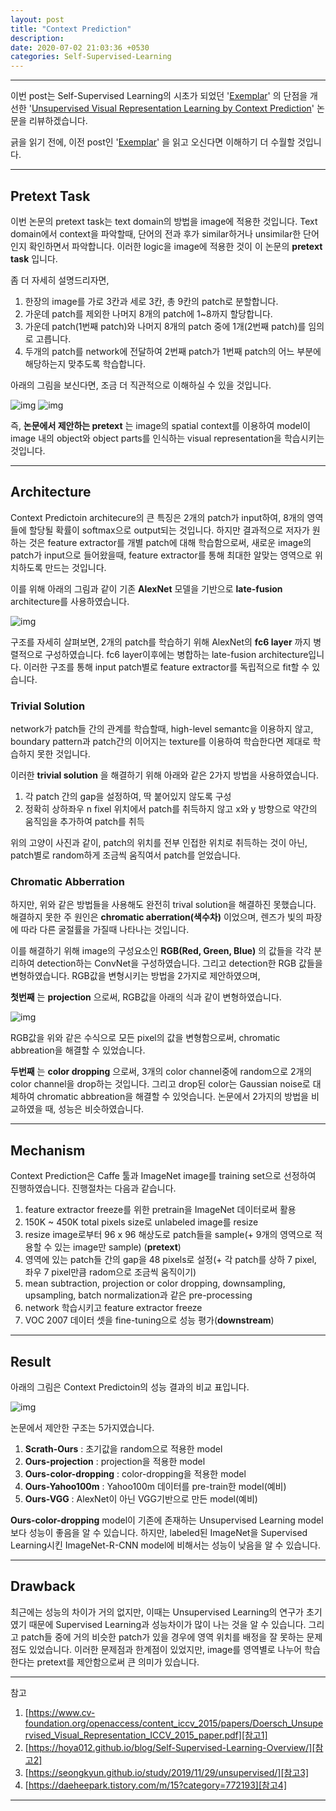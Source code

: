 ```yaml
---
layout: post
title: "Context Prediction"
description:
date: 2020-07-02 21:03:36 +0530
categories: Self-Supervised-Learning
---
```

---

이번 post는 Self-Supervised Learning의 시초가 되었던 '[Exemplar][paper1]' 의 단점을 개선한 '[Unsupervised Visual Representation Learning by Context Prediction][paper2]' 논문을 리뷰하겠습니다.

긁을 읽기 전에, 이전 post인 '[Exemplar][post]' 을 읽고 오신다면 이해하기 더 수월할 것입니다.

---

## Pretext Task

이번 논문의 pretext task는 text domain의 방법을 image에 적용한 것입니다. Text domain에서 context을 파악할때, 단어의 전과 후가 similar하거나 unsimilar한 단어인지 확인하면서 파악합니다. 이러한 logic을 image에 적용한 것이 이 논문의 **pretext task** 입니다.

좀 더 자세히 설명드리자면,
1. 한장의 image를 가로 3칸과 세로 3칸, 총 9칸의 patch로 분할합니다.
1. 가운데 patch를 제외한 나머지 8개의 patch에 1~8까지 할당합니다.
1. 가운데 patch(1번째 patch)와 나머지 8개의 patch 중에 1개(2번째 patch)를 임의로 고릅니다.
1. 두개의 patch를 network에 전달하여 2번째 patch가 1번째 patch의 어느 부분에 해당하는지 맞추도록 학습합니다.

아래의 그림을 보신다면, 조금 더 직관적으로 이해하실 수 있을 것입니다.

![img](https://i.imgur.com/q0hWsgh.png) ![img](https://i.imgur.com/O8QW0Lf.png)

즉, **논문에서 제안하는 pretext** 는 image의 spatial context를 이용하여 model이 image 내의 object와 object parts를 인식하는 visual representation을 학습시키는 것입니다.

---

## Architecture

Context Predictoin architecure의 큰 특징은 2개의 patch가 input하여, 8개의 영역들에 할당될 확률이 softmax으로 output되는 것입니다. 하지만 결과적으로 저자가 원하는 것은 feature extractor를 개별 patch에 대해 학습함으로써, 새로운 image의 patch가 input으로 들어왔을때, feature extractor를 통해 최대한 알맞는 영역으로 위치하도록 만드는 것입니다.

이를 위해 아래의 그림과 같이 기존 **AlexNet** 모델을 기반으로 **late-fusion** architecture를 사용하였습니다.

![img](https://i.imgur.com/iWKi5Bn.png)

구조를 자세히 살펴보면, 2개의 patch를 학습하기 위해 AlexNet의 **fc6 layer** 까지 병렬적으로 구성하였습니다. fc6 layer이후에는 병합하는 late-fusion architecture입니다. 이러한 구조를 통해 input patch별로 feature extractor를 독립적으로 fit할 수 있습니다.

### Trivial Solution

network가 patch들 간의 관계를 학습할때, high-level semantc을 이용하지 않고, boundary pattern과 patch간의 이어지는 texture를 이용하여 학습한다면 제대로 학습하지 못한 것입니다.

이러한 **trivial solution** 을 해결하기 위해 아래와 같은 2가지 방법을 사용하였습니다.
1. 각 patch 간의 gap을 설정하여, 딱 붙어있지 않도록 구성
1. 정확히 상하좌우 n fixel 위치에서 patch를 취득하지 않고 x와 y 방향으로 약간의 움직임을 추가하여 patch를 취득

위의 고양이 사진과 같이, patch의 위치를 전부 인접한 위치로 취득하는 것이 아닌, patch별로 random하게 조금씩 움직여서 patch를 얻었습니다.

### Chromatic Abberration

하지만, 위와 같은 방법들을 사용해도 완전히 trival solution을 해결하진 못했습니다. 해결하지 못한 주 원인은 **chromatic aberration(색수차)** 이었으며, 렌즈가 빛의 파장에 따라 다른 굴절률을 가질때 나타나는 것입니다.

이를 해결하기 위해 image의 구성요소인 **RGB(Red, Green, Blue)** 의 값들을 각각 분리하여 detection하는 ConvNet을 구성하였습니다. 그리고 detection한 RGB 값들을 변형하였습니다. RGB값을 변형시키는 방법을 2가지로 제안하였으며,

**첫번째** 는 **projection** 으로써, RGB값을 아래의 식과 같이 변형하였습니다.

![img](https://i.imgur.com/DC0NzQF.png)

RGB값을 위와 같은 수식으로 모든 pixel의 값을 변형함으로써,  chromatic abbreation을 해결할 수 있었습니다.

**두번째** 는 **color dropping** 으로써, 3개의 color channel중에 random으로 2개의 color channel을 drop하는 것입니다. 그리고 drop된 color는 Gaussian noise로 대체하여 chromatic abbreation을 해결할 수 있엇습니다. 논문에서 2가지의 방법을 비교하였을 때, 성능은 비슷하였습니다.

---

## Mechanism

Context Prediction은 Caffe 툴과 ImageNet image를 training set으로 선정하여 진행하였습니다. 진행절차는 다음과 같습니다.

1. feature extractor freeze를 위한 pretrain을 ImageNet 데이터로써 활용
1. 150K ~ 450K total pixels size로 unlabeled image를 resize
1. resize image로부터 96 x 96 해상도로 patch들을 sample(+ 9개의 영역으로 적용할 수 있는 image만 sample) (**pretext**)
1. 영역에 있는 patch들 간의 gap을 48 pixels로 설정(+ 각 patch를 상하 7 pixel, 좌우 7 pixel만큼 radom으로 조금씩 움직이기)
1. mean subtraction, projection or color dropping, downsampling, upsampling, batch normalization과 같은 pre-processing
1. network 학습시키고 feature extractor freeze
1. VOC 2007 데이터 셋을 fine-tuning으로 성능 평가(**downstream**)

---

## Result

아래의 그림은 Context Predictoin의 성능 결과의 비교 표입니다.

![img](https://i.imgur.com/6vaktKY.png)

논문에서 제안한 구조는 5가지였습니다.

1. **Scrath-Ours** : 초기값을 random으로 적용한 model
1. **Ours-projection** : projection을 적용한 model
1. **Ours-color-dropping** : color-dropping을 적용한 model
1. **Ours-Yahoo100m** : Yahoo100m 데이터를 pre-train한 model(예비)
1. **Ours-VGG** : AlexNet이 아닌 VGG기반으로 만든 model(예비)

**Ours-color-dropping** model이 기존에 존재하는 Unsupervised Learning model보다 성능이 좋음을 알 수 있습니다. 하지만, labeled된 ImageNet을 Supervised Learning시킨 ImageNet-R-CNN model에 비해서는 성능이 낮음을 알 수 있습니다.

---

## Drawback

최근에는 성능의 차이가 거의 없지만, 이때는 Unsupervised Learning의 연구가 초기였기 때문에 Supervised Learning과 성능차이가 많이 나는 것을 알 수 있습니다. 그리고 patch들 중에 거의 비슷한 patch가 있을 경우에 영역 위치를 배정을 잘 못하는 문제점도 있었습니다. 이러한 문제점과 한계점이 있었지만, image를 영역별로 나누어 학습한다는 pretext를 제안함으로써 큰 의미가 있습니다.

---

참고
1. [https://www.cv-foundation.org/openaccess/content_iccv_2015/papers/Doersch_Unsupervised_Visual_Representation_ICCV_2015_paper.pdf][참고1]
1. [https://hoya012.github.io/blog/Self-Supervised-Learning-Overview/][참고2]
1. [https://seongkyun.github.io/study/2019/11/29/unsupervised/][참고3]
1. [https://daeheepark.tistory.com/m/15?category=772193][참고4]

---

[paper1]: https://arxiv.org/pdf/1406.6909.pdf
[paper2]: https://www.cv-foundation.org/openaccess/content_iccv_2015/papers/Doersch_Unsupervised_Visual_Representation_ICCV_2015_paper.pdf
[post]: https://doubleby.github.io/self-supervised-learning/2020/06/29/Exemplar/
[참고1]: https://www.cv-foundation.org/openaccess/content_iccv_2015/papers/Doersch_Unsupervised_Visual_Representation_ICCV_2015_paper.pdf
[참고2]: https://hoya012.github.io/blog/Self-Supervised-Learning-Overview/
[참고3]: https://seongkyun.github.io/study/2019/11/29/unsupervised/
[참고4]: https://daeheepark.tistory.com/m/15?category=772193

<script type="text/javascript" src="http://cdn.mathjax.org/mathjax/latest/MathJax.js?config=TeX-AMS-MML_HTMLorMML"></script>
